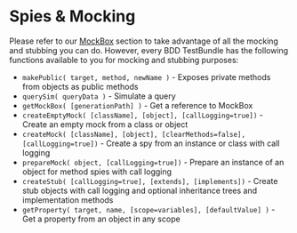 # Spies & Mocking

Please refer to our [MockBox](../../mocking/mockbox/) section to take advantage of all the mocking and stubbing you can do. However, every BDD TestBundle has the following functions available to you for mocking and stubbing purposes:

* `makePublic( target, method, newName )` - Exposes private methods from objects as public methods
* `querySim( queryData )` - Simulate a query
* `getMockBox( [generationPath] )` - Get a reference to MockBox
* `createEmptyMock( [className], [object], [callLogging=true])` - Create an empty mock from a class or object
* `createMock( [className], [object], [clearMethods=false], [callLogging=true])` - Create a spy from an instance or class with call logging
* `prepareMock( object, [callLogging=true])` - Prepare an instance of an object for method spies with call logging
* `createStub( [callLogging=true], [extends], [implements])` - Create stub objects with call logging and optional inheritance trees and implementation methods
* `getProperty( target, name, [scope=variables], [defaultValue] )` - Get a property from an object in any scope
